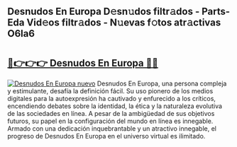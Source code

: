 ## Desnudos En Europa D𝚎sn𝚞dos filtr𝚊dos - Parts-Eda Vid𝚎os filtr𝚊dos - N𝚞evas f𝚘tos atr𝚊ctivas O6la6

# <h2><a href="http://mbcmuh.tromn.icu/?c=Desnudos+En+Europa">🔗👉👉👉 Desnudos En Europa 🔗🔗</a></h2>

[![Desnudos En Europa nuevo](https://i.imgur.com/pEAQMta.gif)](http://mbcmuh.tromn.icu/?c=Desnudos+En+Europa)
Desnudos En Europa, una persona compleja y estimulante, desafía la definición fácil. Su uso pionero de los medios digitales para la autoexpresión ha cautivado y enfurecido a los críticos, encendiendo debates sobre la identidad, la ética y la naturaleza evolutiva de las sociedades en línea. A pesar de la ambigüedad de sus objetivos futuros, su papel en la configuración del mundo en línea es innegable. Armado con una dedicación inquebrantable y un atractivo innegable, el progreso de Desnudos En Europa en el universo virtual es ilimitado.
